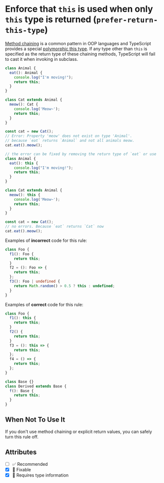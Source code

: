 # Enforce that `this` is used when only `this` type is returned (`prefer-return-this-type`)

[Method chaining](https://en.wikipedia.org/wiki/Method_chaining) is a common pattern in OOP languages and TypeScript provides a special [polymorphic this type](https://www.typescriptlang.org/docs/handbook/2/classes.html#this-types).
If any type other than `this` is specified as the return type of these chaining methods, TypeScript will fail to cast it when invoking in subclass.

```ts
class Animal {
  eat(): Animal {
    console.log("I'm moving!");
    return this;
  }
}

class Cat extends Animal {
  meow(): Cat {
    console.log('Meow~');
    return this;
  }
}

const cat = new Cat();
// Error: Property 'meow' does not exist on type 'Animal'.
// because `eat` returns `Animal` and not all animals meow.
cat.eat().meow();

// the error can be fixed by removing the return type of `eat` or use `this` as the return type.
class Animal {
  eat(): this {
    console.log("I'm moving!");
    return this;
  }
}

class Cat extends Animal {
  meow(): this {
    console.log('Meow~');
    return this;
  }
}

const cat = new Cat();
// no errors. Because `eat` returns `Cat` now
cat.eat().meow();
```

Examples of **incorrect** code for this rule:

```ts
class Foo {
  f1(): Foo {
    return this;
  }
  f2 = (): Foo => {
    return this;
  };
  f3(): Foo | undefined {
    return Math.random() > 0.5 ? this : undefined;
  }
}
```

Examples of **correct** code for this rule:

```ts
class Foo {
  f1(): this {
    return this;
  }
  f2() {
    return this;
  }
  f3 = (): this => {
    return this;
  };
  f4 = () => {
    return this;
  };
}

class Base {}
class Derived extends Base {
  f(): Base {
    return this;
  }
}
```

## When Not To Use It

If you don't use method chaining or explicit return values, you can safely turn this rule off.

## Attributes

- [ ] ✅ Recommended
- [x] 🔧 Fixable
- [x] 💭 Requires type information
